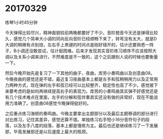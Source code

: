# 20170329

练琴1小时45分钟

今天弹得比较尽兴，精神面貌较前两晚都要好了不少。音阶琶音今天还是弹得比较久，感觉几个简单大小调的同向反向音阶已经顺畅下来了，转弯没有太大，就是D大调的稍微有点别扭，左右手上黑键的时间点是刚好错开的，估计还要熟悉一阵子，B小调还没敢尝试，估计挺困难。后来才发现其实音阶练习顺序不应该按照大调以及关系小调来进行，不然难度是不一致的，这个之后跟别人说的时候也要衡量一下。

然后今晚开始先是复习了一下其他的曲子，夜曲，库劳小奏鸣曲以及创意曲08。今晚夜曲的感觉还是不错，最近复习夜曲基本上都是左手和弦稍稍用力以及正常用力两种方式，现在弹的左手和弦已经可以比较整齐，稳定性也高了不少。感觉接下来要考虑的是如何再继续提高右手的表现力。库劳的小奏鸣曲其实弹不好感觉还是有几个技术难点在里面，左手的分解和弦伴奏其实还没有做的非常好，现在不能说用力准确了。创意曲08感觉今晚弹得挺好的。

之后重点练习海顿的奏鸣曲。今晚主要拿出主题部分以及最后主题移调的部分进行对比练习，记住其差异，感觉还算不错。单独练习右手短小16分音符句子的段落，以及左手八度的段落，基本上都是慢练为主。最后也还是继续练习了一下发展部，毕竟发展部还是以后速度上最大的瓶颈。
